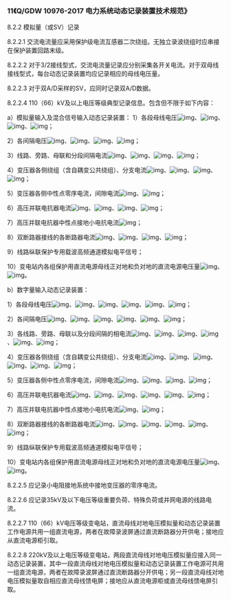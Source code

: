 ### 11《Q/GDW 10976-2017 电力系统动态记录装置技术规范》

8.2.2 模拟量（或SV）记录

8.2.2.1 交流电流量应采用保护级电流互感器二次绕组。无独立录波绕组时应串接在保护装置回路末级。

8.2.2.2 对于3/2接线型式，交流电流量记录应分别采集各开关电流。对于双母线接线型式，每台动态记录装置均应记录相应的母线电压量。

8.2.2.3 对于双A/D采样的SV，应同时记录双A/D数据。

8.2.2.4 110（66）kV及以上电压等级典型记录信息。包含但不限于如下内容：

a）模拟量输入及混合信号输入动态记录装置：
1）各段母线电压![img](file:///C:\Users\15492\AppData\Local\Temp\ksohtml3412\wps9.png)、![img](file:///C:\Users\15492\AppData\Local\Temp\ksohtml3412\wps10.png)、![img](file:///C:\Users\15492\AppData\Local\Temp\ksohtml3412\wps11.png)、![img](file:///C:\Users\15492\AppData\Local\Temp\ksohtml3412\wps12.png)；

2）各间隔电压![img](file:///C:\Users\15492\AppData\Local\Temp\ksohtml3412\wps13.png)、![img](file:///C:\Users\15492\AppData\Local\Temp\ksohtml3412\wps14.png)、![img](file:///C:\Users\15492\AppData\Local\Temp\ksohtml3412\wps15.png)、![img](file:///C:\Users\15492\AppData\Local\Temp\ksohtml3412\wps16.png)；

3）线路、旁路、母联和分段间隔电流![img](file:///C:\Users\15492\AppData\Local\Temp\ksohtml3412\wps17.png)、![img](file:///C:\Users\15492\AppData\Local\Temp\ksohtml3412\wps18.png)、![img](file:///C:\Users\15492\AppData\Local\Temp\ksohtml3412\wps19.png)、![img](file:///C:\Users\15492\AppData\Local\Temp\ksohtml3412\wps20.png)；

4）变压器各侧绕组（含自耦变公共绕组）、分支电流![img](file:///C:\Users\15492\AppData\Local\Temp\ksohtml3412\wps21.png)、![img](file:///C:\Users\15492\AppData\Local\Temp\ksohtml3412\wps22.png)、![img](file:///C:\Users\15492\AppData\Local\Temp\ksohtml3412\wps23.png)、![img](file:///C:\Users\15492\AppData\Local\Temp\ksohtml3412\wps24.png)；

5）变压器各侧中性点零序电流，间隙电流![img](file:///C:\Users\15492\AppData\Local\Temp\ksohtml3412\wps25.png)、![img](file:///C:\Users\15492\AppData\Local\Temp\ksohtml3412\wps26.png)；

6）高压并联电抗器电流![img](file:///C:\Users\15492\AppData\Local\Temp\ksohtml3412\wps27.png)、![img](file:///C:\Users\15492\AppData\Local\Temp\ksohtml3412\wps28.png)、![img](file:///C:\Users\15492\AppData\Local\Temp\ksohtml3412\wps29.png)、![img](file:///C:\Users\15492\AppData\Local\Temp\ksohtml3412\wps30.png)；

7）高压并联电抗器中性点接地小电抗电流![img](file:///C:\Users\15492\AppData\Local\Temp\ksohtml3412\wps31.png)；

8）双断路器接线的各断路器电流![img](file:///C:\Users\15492\AppData\Local\Temp\ksohtml3412\wps32.png)、![img](file:///C:\Users\15492\AppData\Local\Temp\ksohtml3412\wps33.png)、![img](file:///C:\Users\15492\AppData\Local\Temp\ksohtml3412\wps34.png)、![img](file:///C:\Users\15492\AppData\Local\Temp\ksohtml3412\wps35.png)；

9）线路纵联保护专用载波高频通道模拟电平信号；

10）变电站内各组保护用直流电源母线正对地和负对地的直流电源电压量![img](file:///C:\Users\15492\AppData\Local\Temp\ksohtml3412\wps36.png)、![img](file:///C:\Users\15492\AppData\Local\Temp\ksohtml3412\wps37.png)。

b）数字量输入动态记录装置：

1）各段母线电压![img](file:///C:\Users\15492\AppData\Local\Temp\ksohtml3412\wps38.png)、![img](file:///C:\Users\15492\AppData\Local\Temp\ksohtml3412\wps39.png)、![img](file:///C:\Users\15492\AppData\Local\Temp\ksohtml3412\wps40.png)、![img](file:///C:\Users\15492\AppData\Local\Temp\ksohtml3412\wps41.png)、![img](file:///C:\Users\15492\AppData\Local\Temp\ksohtml3412\wps42.png)、![img](file:///C:\Users\15492\AppData\Local\Temp\ksohtml3412\wps43.png)；

2）各间隔电压![img](file:///C:\Users\15492\AppData\Local\Temp\ksohtml3412\wps44.png)、![img](file:///C:\Users\15492\AppData\Local\Temp\ksohtml3412\wps45.png)、![img](file:///C:\Users\15492\AppData\Local\Temp\ksohtml3412\wps46.png)、![img](file:///C:\Users\15492\AppData\Local\Temp\ksohtml3412\wps47.png)、![img](file:///C:\Users\15492\AppData\Local\Temp\ksohtml3412\wps48.png)、![img](file:///C:\Users\15492\AppData\Local\Temp\ksohtml3412\wps49.png)；

3）各线路、旁路、母联以及分段间隔的相电流![img](file:///C:\Users\15492\AppData\Local\Temp\ksohtml3412\wps50.png)、![img](file:///C:\Users\15492\AppData\Local\Temp\ksohtml3412\wps51.png)、![img](file:///C:\Users\15492\AppData\Local\Temp\ksohtml3412\wps52.png)、![img](file:///C:\Users\15492\AppData\Local\Temp\ksohtml3412\wps53.png)、![img](file:///C:\Users\15492\AppData\Local\Temp\ksohtml3412\wps54.png)、![img](file:///C:\Users\15492\AppData\Local\Temp\ksohtml3412\wps55.png)；

4）变压器各侧绕组（含自耦变公共绕组）、分支电流![img](file:///C:\Users\15492\AppData\Local\Temp\ksohtml3412\wps56.png)、![img](file:///C:\Users\15492\AppData\Local\Temp\ksohtml3412\wps57.png)、![img](file:///C:\Users\15492\AppData\Local\Temp\ksohtml3412\wps58.png)、![img](file:///C:\Users\15492\AppData\Local\Temp\ksohtml3412\wps59.png)、![img](file:///C:\Users\15492\AppData\Local\Temp\ksohtml3412\wps60.png)、![img](file:///C:\Users\15492\AppData\Local\Temp\ksohtml3412\wps61.png)；

5）变压器各侧中性点零序电流，间隙电流![img](file:///C:\Users\15492\AppData\Local\Temp\ksohtml3412\wps62.png)、![img](file:///C:\Users\15492\AppData\Local\Temp\ksohtml3412\wps63.png)、![img](file:///C:\Users\15492\AppData\Local\Temp\ksohtml3412\wps64.png)、![img](file:///C:\Users\15492\AppData\Local\Temp\ksohtml3412\wps65.png)；

6）高压并联电抗器电流![img](file:///C:\Users\15492\AppData\Local\Temp\ksohtml3412\wps66.png)、![img](file:///C:\Users\15492\AppData\Local\Temp\ksohtml3412\wps67.png)、![img](file:///C:\Users\15492\AppData\Local\Temp\ksohtml3412\wps68.png)、![img](file:///C:\Users\15492\AppData\Local\Temp\ksohtml3412\wps69.png)、![img](file:///C:\Users\15492\AppData\Local\Temp\ksohtml3412\wps70.png)、![img](file:///C:\Users\15492\AppData\Local\Temp\ksohtml3412\wps71.png)；

7）高压并联电抗器中性点接地小电抗电流![img](file:///C:\Users\15492\AppData\Local\Temp\ksohtml3412\wps72.png)、![img](file:///C:\Users\15492\AppData\Local\Temp\ksohtml3412\wps73.png)；

8）双断路器接线的各断路器电流![img](file:///C:\Users\15492\AppData\Local\Temp\ksohtml3412\wps74.png)、![img](file:///C:\Users\15492\AppData\Local\Temp\ksohtml3412\wps75.png)、![img](file:///C:\Users\15492\AppData\Local\Temp\ksohtml3412\wps76.png)、![img](file:///C:\Users\15492\AppData\Local\Temp\ksohtml3412\wps77.png)、![img](file:///C:\Users\15492\AppData\Local\Temp\ksohtml3412\wps78.png)、![img](file:///C:\Users\15492\AppData\Local\Temp\ksohtml3412\wps79.png)；

9）线路纵联保护专用载波高频通道模拟电平信号；

10）变电站内各组保护用直流电源母线正对地和负对地的直流电源电压量![img](file:///C:\Users\15492\AppData\Local\Temp\ksohtml3412\wps80.png)、![img](file:///C:\Users\15492\AppData\Local\Temp\ksohtml3412\wps81.png)。

8.2.2.5 应记录小电阻接地系统中接地变压器的零序电流。

8.2.2.6 应记录35kV及以下电压等级重要负荷、特殊负荷或并网电源的线路电流。

8.2.2.7 110（66）kV电压等级变电站，直流母线对地电压模拟量和动态记录装置工作电源共用一组直流电源，两者在故障录波屏通过直流断路器分开供电；接地应从直流电源柜引取。

8.2.2.8 220kV及以上电压等级变电站，两段直流母线对地电压模拟量应接入同一动态记录装置，其中一段直流母线对地电压模拟量和动态记录装置工作电源可共用一组直流电源，两者在故障录波屏通过直流断路器分开供电；另一段直流母线对地电压模拟量取自相应直流母线馈电屏；接地应从直流电源柜或直流母线馈电屏引取。